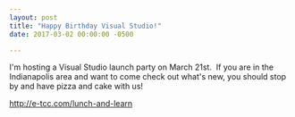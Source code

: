 ```yaml
---
layout: post
title: "Happy Birthday Visual Studio!"
date: 2017-03-02 00:00:00 -0500

---
```


I'm hosting a Visual Studio launch party on March 21st.  If you are in the Indianapolis area and want to come check out what's new, you should stop by and have pizza and cake with us!

<a href="http://e-tcc.com/lunch-and-learn">http://e-tcc.com/lunch-and-learn</a>